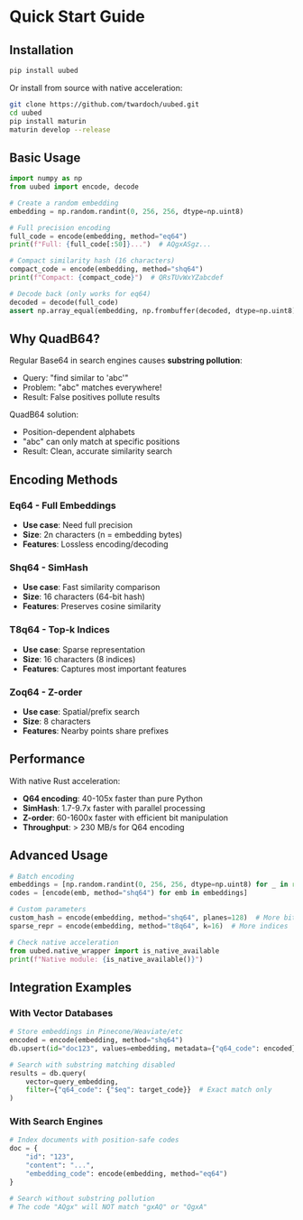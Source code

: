 # Quick Start Guide

## Installation

```bash
pip install uubed
```

Or install from source with native acceleration:

```bash
git clone https://github.com/twardoch/uubed.git
cd uubed
pip install maturin
maturin develop --release
```

## Basic Usage

```python
import numpy as np
from uubed import encode, decode

# Create a random embedding
embedding = np.random.randint(0, 256, 256, dtype=np.uint8)

# Full precision encoding
full_code = encode(embedding, method="eq64")
print(f"Full: {full_code[:50]}...")  # AQgxASgz...

# Compact similarity hash (16 characters)
compact_code = encode(embedding, method="shq64")
print(f"Compact: {compact_code}")  # QRsTUvWxYZabcdef

# Decode back (only works for eq64)
decoded = decode(full_code)
assert np.array_equal(embedding, np.frombuffer(decoded, dtype=np.uint8))
```

## Why QuadB64?

Regular Base64 in search engines causes **substring pollution**:
- Query: "find similar to 'abc'"
- Problem: "abc" matches everywhere!
- Result: False positives pollute results

QuadB64 solution:
- Position-dependent alphabets
- "abc" can only match at specific positions
- Result: Clean, accurate similarity search

## Encoding Methods

### Eq64 - Full Embeddings
- **Use case**: Need full precision
- **Size**: 2n characters (n = embedding bytes)
- **Features**: Lossless encoding/decoding

### Shq64 - SimHash
- **Use case**: Fast similarity comparison
- **Size**: 16 characters (64-bit hash)
- **Features**: Preserves cosine similarity

### T8q64 - Top-k Indices
- **Use case**: Sparse representation
- **Size**: 16 characters (8 indices)
- **Features**: Captures most important features

### Zoq64 - Z-order
- **Use case**: Spatial/prefix search
- **Size**: 8 characters
- **Features**: Nearby points share prefixes

## Performance

With native Rust acceleration:
- **Q64 encoding**: 40-105x faster than pure Python
- **SimHash**: 1.7-9.7x faster with parallel processing
- **Z-order**: 60-1600x faster with efficient bit manipulation
- **Throughput**: > 230 MB/s for Q64 encoding

## Advanced Usage

```python
# Batch encoding
embeddings = [np.random.randint(0, 256, 256, dtype=np.uint8) for _ in range(100)]
codes = [encode(emb, method="shq64") for emb in embeddings]

# Custom parameters
custom_hash = encode(embedding, method="shq64", planes=128)  # More bits
sparse_repr = encode(embedding, method="t8q64", k=16)  # More indices

# Check native acceleration
from uubed.native_wrapper import is_native_available
print(f"Native module: {is_native_available()}")
```

## Integration Examples

### With Vector Databases

```python
# Store embeddings in Pinecone/Weaviate/etc
encoded = encode(embedding, method="shq64")
db.upsert(id="doc123", values=embedding, metadata={"q64_code": encoded})

# Search with substring matching disabled
results = db.query(
    vector=query_embedding,
    filter={"q64_code": {"$eq": target_code}}  # Exact match only
)
```

### With Search Engines

```python
# Index documents with position-safe codes
doc = {
    "id": "123",
    "content": "...",
    "embedding_code": encode(embedding, method="eq64")
}

# Search without substring pollution
# The code "AQgx" will NOT match "gxAQ" or "QgxA"
```